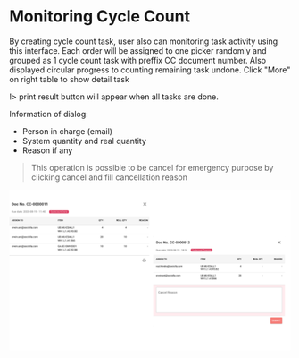 # Monitoring Cycle Count

By creating cycle count task, user also can monitoring task activity using this interface. Each order will be assigned to one picker randomly and grouped as 1 cycle count task with preffix CC document number. Also displayed circular progress to counting remaining task undone.
Click "More" on right table to show detail task

!> print result button will appear when all tasks are done.

Information of dialog:
* Person in charge (email)
* System quantity and real quantity
* Reason if any

> This operation is possible to be cancel for emergency purpose by clicking cancel and fill cancellation reason


![logo](_media/cap15.png)

